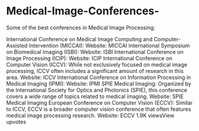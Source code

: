 # Medical-Image-Conferences-

Some of the best conferences in Medical Image Processing:

International Conference on Medical Image Computing and Computer-Assisted Intervention (MICCAI):
Website: MICCAI
International Symposium on Biomedical Imaging (ISBI):
Website: ISBI
International Conference on Image Processing (ICIP):
Website: ICIP
International Conference on Computer Vision (ICCV): While not exclusively focused on medical image processing, ICCV often includes a significant amount of research in this area.
Website: ICCV
International Conference on Information Processing in Medical Imaging (IPMI):
Website: IPMI
SPIE Medical Imaging: Organized by the International Society for Optics and Photonics (SPIE), this conference covers a wide range of topics related to medical imaging.
Website: SPIE Medical Imaging
European Conference on Computer Vision (ECCV): Similar to ICCV, ECCV is a broader computer vision conference that often features medical image processing research.
Website: ECCV
1.9K viewsView upvotes
